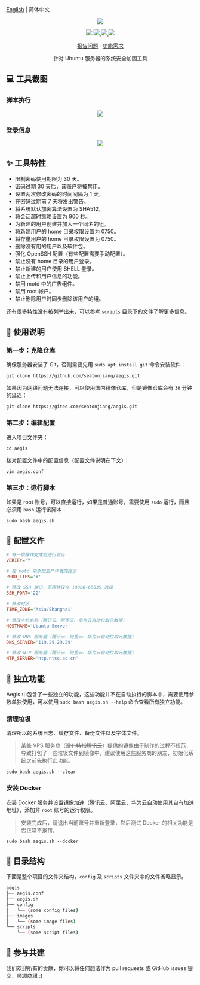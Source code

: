 [English](README.md) | 简体中文

<p align="center">
    <img src="https://cdn.jsdelivr.net/gh/seatonjiang/aegis@main/images/aegis.png">
</p>

<p align="center">
    <img src="https://img.shields.io/static/v1?style=flat-square&message=Ubuntu&color=E95420&logo=Ubuntu&logoColor=FFFFFF&label=">
    <a href="https://github.com/seatonjiang/aegis/issues">
        <img src="https://img.shields.io/github/issues/seatonjiang/aegis?style=flat-square&color=blue">
    </a>
    <a href="https://github.com/seatonjiang/aegis/pulls">
        <img src="https://img.shields.io/github/issues-pr/seatonjiang/aegis?style=flat-square&color=brightgreen">
    </a>
    <a href="https://github.com/seatonjiang/aegis/blob/main/LICENSE">
        <img src="https://img.shields.io/github/license/seatonjiang/aegis?&style=flat-square">
    </a>
</p>

<p align="center">
    <a href="https://github.com/seatonjiang/aegis/issues">报告问题</a>
    ·
    <a href="https://github.com/seatonjiang/aegis/issues">功能需求</a>
</p>

<p align="center">针对 Ubuntu 服务器的系统安全加固工具</p>

## 💻 工具截图

### 脚本执行

<p align="center">
    <img src="https://cdn.jsdelivr.net/gh/seatonjiang/aegis@main/images/script-execution.png">
</p>

### 登录信息

<p align="center">
    <img src="https://cdn.jsdelivr.net/gh/seatonjiang/aegis@main/images/login-information.png">
</p>

## ✨ 工具特性

- 限制密码使用期限为 30 天。
- 密码过期 30 天后，该账户将被禁用。
- 设置两次修改密码的时间间隔为 1 天。
- 在密码过期前 7 天将发出警告。
- 将系统默认加密算法设置为 SHA512。
- 将会话超时策略设置为 900 秒。
- 为新建的用户创建并加入一个同名的组。
- 将新建用户的 home 目录权限设置为 0750。
- 将存量用户的 home 目录权限设置为 0750。
- 删除没有用的用户以及软件包。
- 强化 OpenSSH 配置（有些配置需要手动配置）。
- 禁止没有 home 目录的用户登录。
- 禁止新建的用户使用 SHELL 登录。
- 禁止上传和用户信息的功能。
- 禁用 motd 中的广告组件。
- 禁用 root 帐户。
- 禁止删除用户时同步删除该用户的组。

还有很多特性没有被列举出来，可以参考 `scripts` 目录下的文件了解更多信息。

## 🚀 使用说明

### 第一步：克隆仓库

确保服务器安装了 Git，否则需要先用 `sudo apt install git` 命令安装软件：

```shell
git clone https://github.com/seatonjiang/aegis.git
```

如果因为网络问题无法连接，可以使用国内镜像仓库，但是镜像仓库会有 `30` 分钟的延迟：

```shell
git clone https://gitee.com/seatonjiang/aegis.git
```

### 第二步：编辑配置

进入项目文件夹：

```shell
cd aegis
```

核对配置文件中的配置信息（配置文件说明在下文）：

```shell
vim aegis.conf
```

### 第三步：运行脚本

如果是 root 账号，可以直接运行，如果是普通账号，需要使用 `sudo` 运行，而且必须用 `bash` 运行该脚本：

```shell
sudo bash aegis.sh
```

## 📝 配置文件

```ini
# 每一项操作完成后进行验证
VERIFY='Y'

# 在 motd 中添加生产环境的提示
PROD_TIPS='Y'

# 修改 SSH 端口，范围建议在 10000-65535 选择
SSH_PORT='22'

# 修改时区
TIME_ZONE='Asia/Shanghai'

# 修改主机名称（腾讯云、阿里云、华为云自动拉取元数据）
HOSTNAME='Ubuntu-Server'

# 修改 DNS 服务器（腾讯云、阿里云、华为云自动拉取元数据）
DNS_SERVER='119.29.29.29'

# 修改 NTP 服务器（腾讯云、阿里云、华为云自动拉取元数据）
NTP_SERVER='ntp.ntsc.ac.cn'
```

## 🔨 独立功能

Aegis 中包含了一些独立的功能，这些功能并不在自动执行的脚本中，需要使用参数单独使用，可以使用 `sudo bash aegis.sh --help` 命令查看所有独立功能。

### 清理垃圾

清理所以的系统日志、缓存文件、备份文件以及字体文件。

> 某些 VPS 服务商（~~没有特指腾讯云~~）提供的镜像由于制作的过程不规范，导致打包了一些垃圾文件到镜像中，建议使用这些服务商的朋友，初始化系统之前先执行此功能。

```shell
sudo bash aegis.sh --clear
```

### 安装 Docker

安装 Docker 服务并设置镜像加速（腾讯云、阿里云、华为云自动使用其自有加速地址），添加非 `root` 账号的运行权限。

> 安装完成后，请退出当前账号并重新登录，然后测试 Docker 的相关功能是否正常不报错。

```shell
sudo bash aegis.sh --docker
```

## 📂 目录结构

下面是整个项目的文件夹结构，`config` 及 `scripts` 文件夹中的文件省略显示。

```bash
aegis
├── aegis.conf
├── aegis.sh
├── config
│   └── (some config files)
├── images
│   └── (some image files)
└── scripts
    └── (some script files)
```

## 🤝 参与共建

我们欢迎所有的贡献，你可以将任何想法作为 pull requests 或 GitHub issues 提交，顺颂商祺 :)
